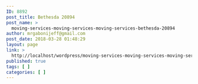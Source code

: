 ```yaml
---
ID: 8892
post_title: Bethesda 20894
post_name: >
  moving-services-moving-services-moving-services-bethesda-20894
author: mrgabonijeff@gmail.com
post_date: 2018-03-28 01:48:29
layout: page
link: >
  http://localhost/wordpress/moving-services-moving-services-moving-services-bethesda-20894/
published: true
tags: [ ]
categories: [ ]
---
```

